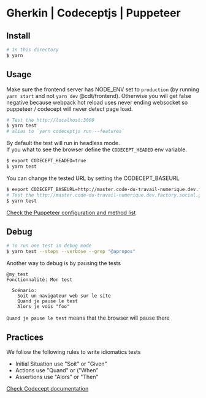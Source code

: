 # Gherkin | Codeceptjs | Puppeteer

## Install

```sh
# In this directory
$ yarn
```

## Usage

Make sure the frontend server has NODE_ENV set to `production` (by running `yarn start` and not `yarn dev` @cdt/frontend). Otherwise you will get false negative because webpack hot reload uses never ending websocket so puppeteer / codecept will never detect page load.

```sh
# Test the http://localhost:3000
$ yarn test
# alias to `yarn codeceptjs run --features`
```

By default the test will run in headless mode.  
If you what to see the browser define the `CODECEPT_HEADED` env variable.

```sh
$ export CODECEPT_HEADED=true
$ yarn test
```

You can change the tested URL by setting the CODECEPT_BASEURL

```sh
$ export CODECEPT_BASEURL=http://master.code-du-travail-numerique.dev.factory.social.gouv.fr
# Test the http://master.code-du-travail-numerique.dev.factory.social.gouv.fr
$ yarn test
```

[Check the Puppeteer configuration and method list](https://codecept.io/helpers/Puppeteer)

## Debug

```sh
# To run one test in debug mode
$ yarn test --steps --verbose --grep "@apropos"
```

Another way to debug is by pausing the tests

```feature
@my_test
Fonctionnalité: Mon test

  Scénario:
    Soit un navigateur web sur le site
    Quand je pause le test
    Alors je vois "foo"
```

`Quand je pause le test` means that the browser will pause there

## Practices

We follow the following rules to write idiomatics tests

- Initial Situation use "Soit" or "Given"
- Actions use "Quand" or ("When"
- Assertions use "Alors" or "Then"

[Check Codecept documentation](https://codecept.io/advanced/#debug)
